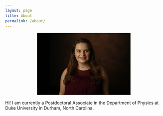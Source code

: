 ```yaml
---
layout: page
title: About
permalink: /about/
---
```


<center><img src="https://raw.githubusercontent.com/jennamo/jennamo.github.io/gh-pages/docs/assets/images/_48Y5749.JPG" alt="Jenna Moore" width="300" height="200" ></center>

Hi! I am currently a Postdoctoral Associate in the Department of Physics at Duke University in Durham, North Carolina.
